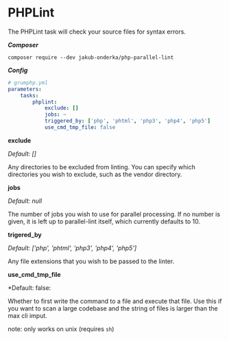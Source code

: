 # PHPLint

The PHPLint task will check your source files for syntax errors.

***Composer***

```
composer require --dev jakub-onderka/php-parallel-lint
```

***Config***

```yaml
# grumphp.yml
parameters:
    tasks:
        phplint:
            exclude: []
            jobs: ~
            triggered_by: ['php', 'phtml', 'php3', 'php4', 'php5']
            use_cmd_tmp_file: false
```
**exclude**

*Default: []*

Any directories to be excluded from linting. You can specify which
directories you wish to exclude, such as the vendor directory.

**jobs**

*Default: null*

The number of jobs you wish to use for parallel processing. If no number
is given, it is left up to parallel-lint itself, which currently
defaults to 10.

**trigered_by**

*Default: ['php', 'phtml', 'php3', 'php4', 'php5']*

Any file extensions that you wish to be passed to the linter.

**use_cmd_tmp_file**

*Default: false:

Whether to first write the command to a file and execute that file. Use this if you want to scan a large codebase and the string of files is larger than the max cli imput.

note: only works on unix (requires `sh`)
